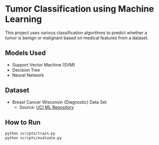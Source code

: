# Tumor Classification using Machine Learning

This project uses various classification algorithms to predict whether a tumor is benign or malignant based on medical features from a dataset.

## Models Used
- Support Vector Machine (SVM)
- Decision Tree
- Neural Network

## Dataset
- Breast Cancer Wisconsin (Diagnostic) Data Set
  - Source: [UCI ML Repository](https://archive.ics.uci.edu/ml/datasets/Breast+Cancer+Wisconsin+(Diagnostic))

## How to Run
```bash
python scripts/train.py
python scripts/evaluate.py
